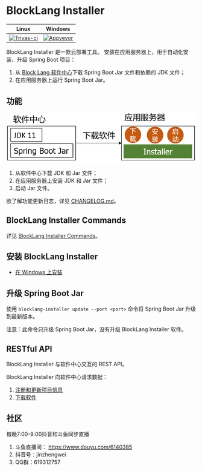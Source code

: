 
# BlockLang Installer

|             **Linux**               |            **Windows**             |
| :---------------------------------: | :--------------------------------: |
| [![Trivas-ci][tci badge]][tci link] | [![Appveyor][avy badge]][avy link] |

BlockLang Installer 是一款云部署工具。
安装在应用服务器上，用于自动化安装、升级 Spring Boot 项目：

1. 从 [Block Lang 软件中心](https://blocklang.store)下载 Spring Boot Jar 文件和依赖的 JDK 文件；
2. 在应用服务器上运行 Spring Boot Jar。

## 功能

![结构图](images/installer.png)

1. 从软件中心下载 JDK 和 Jar 文件；
2. 在应用服务器上安装 JDK 和 Jar 文件；
3. 启动 Jar 文件。

欲了解功能更新日志，详见 [CHANGELOG.md](CHANGELOG.md)。

## BlockLang Installer Commands

详见 [BlockLang Installer Commands](docs/commands.md)。

## 安装 BlockLang Installer

* [在 Windows 上安装](docs/install/windows.md)

## 升级 Spring Boot Jar

使用 `blocklang-installer update --port <port>` 命令将 Spring Boot Jar 升级到最新版本。

注意：此命令只升级 Spring Boot Jar，没有升级 BlockLang Installer 软件。

## RESTful API

BlockLang Installer 与软件中心交互的 REST API。

BlockLang Installer 向软件中心请求数据：

1. [注册和更新项目信息](docs/API/01_installers.md)
2. [下载软件](docs/API/02_softwares.md)

## 社区

每晚7:00-9:00抖音和斗鱼同步直播

1. 斗鱼直播间： <https://www.douyu.com/6140385>
2. 抖音号：jinzhengwei
3. QQ群：619312757

<!-- prettier-ignore -->
[tci badge]: https://travis-ci.org/blocklang/blocklang-installer.svg?branch=master
[tci link]: https://travis-ci.org/blocklang/blocklang-installer
[avy badge]: https://ci.appveyor.com/api/projects/status/bm3mrtr4p0vu8kx8?svg=true
[avy link]: https://ci.appveyor.com/project/xiaohulu/blocklang-installer